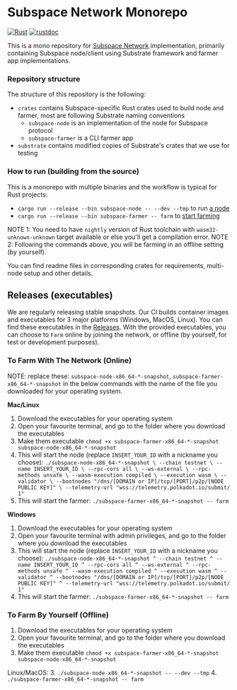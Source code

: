 # Subspace Network Monorepo

[![Rust](https://github.com/subspace/subspace/actions/workflows/rust.yaml/badge.svg)](https://github.com/subspace/subspace/actions/workflows/rust.yaml)
[![rustdoc](https://github.com/subspace/subspace/actions/workflows/rustdoc.yml/badge.svg)](https://subspace.github.io/subspace)

This is a mono repository for [Subspace Network](https://www.subspace.network/) implementation, primarily containing
Subspace node/client using Substrate framework and farmer app implementations.

### Repository structure

The structure of this repository is the following:

- `crates` contains Subspace-specific Rust crates used to build node and farmer, most are following Substrate naming conventions
  - `subspace-node` is an implementation of the node for Subspace protocol
  - `subspace-farmer` is a CLI farmer app
- `substrate` contains modified copies of Substrate's crates that we use for testing

### How to run (building from the source)

This is a monorepo with multiple binaries and the workflow is typical for Rust projects:

- `cargo run --release --bin subspace-node -- --dev --tmp` to run [a node](crates/subspace-node)
- `cargo run --release --bin subspace-farmer -- farm` to [start farming](crates/subspace-farmer#start-the-farmer)

NOTE 1: You need to have `nightly` version of Rust toolchain with `wasm32-unknown-unknown` target available or else you'll get a compilation error.
NOTE 2: Following the commands above, you will be farming in an offline setting (by yourself).

You can find readme files in corresponding crates for requirements, multi-node setup and other details.


## Releases (executables)

We are regularly releasing stable snapshots. Our CI builds container images and executables for 3 major platforms (Windows, MacOS, Linux). 
You can find these executables in the [Releases](https://github.com/subspace/subspace/releases).
With the provided executables, you can choose to `Farm` online by joining the network, or offline (by yourself, for test or development purposes).

### To Farm With The Network (Online)

NOTE: replace these: `subspace-node-x86_64-*-snapshot`, `subspace-farmer-x86_64-*-snapshot`
in the below commands with the name of the file you downloaded for your operating system. 

**Mac/Linux**

1. Download the executables for your operating system
2. Open your favourite terminal, and go to the folder where you download the executables
3. Make them executable  `chmod +x subspace-farmer-x86_64-*-snapshot subspace-node-x86_64-*-snapshot`
4. This will start the node (replace `INSERT_YOUR_ID` with a nickname you choose): `./subspace-node-x86_64-*-snapshot \
   --chain testnet \
   --name INSERT_YOUR_ID \
   --rpc-cors all \
   --ws-external \
   --rpc-methods unsafe \
   --wasm-execution compiled \
   --execution wasm \
   --validator \
   --bootnodes "/dns/[DOMAIN or IP]/tcp/[PORT]/p2p/[NODE PUBLIC KEY]" \
   --telemetry-url "wss://telemetry.polkadot.io/submit/ 1"` 
5. This will start the farmer: `./subspace-farmer-x86_64-*-snapshot -- farm`

**Windows**

1. Download the executables for your operating system
2. Open your favourite terminal with admin privileges, and go to the folder where you download the executables
3. This will start the node (replace `INSERT_YOUR_ID` with a nickname you choose): `./subspace-node-x86_64-*-snapshot ^
   --chain testnet ^
   --name INSERT_YOUR_ID ^
   --rpc-cors all ^
   --ws-external ^
   --rpc-methods unsafe ^
   --wasm-execution compiled ^
   --execution wasm ^
   --validator ^
   --bootnodes "/dns/[DOMAIN or IP]/tcp/[PORT]/p2p/[NODE PUBLIC KEY]" ^
   --telemetry-url "wss://telemetry.polkadot.io/submit/ 1"`
4. This will start the farmer: `./subspace-farmer-x86_64-*-snapshot -- farm` 

### To Farm By Yourself (Offline)

1. Download the executables for your operating system
2. Open your favourite terminal, and go to the folder where you download the executables
3. Make them executable  `chmod +x subspace-farmer-x86_64-*-snapshot subspace-node-x86_64-*-snapshot`

Linux/MacOS:
3. `./subspace-node-x86_64-*-snapshot -- --dev --tmp`
4. `./subspace-farmer-x86_64-*-snapshot -- farm`
